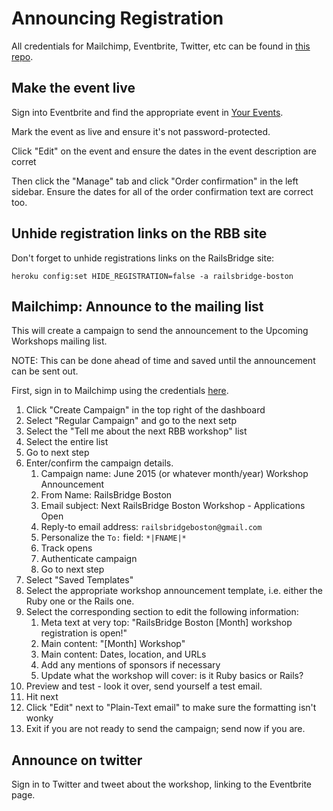 # Announcing Registration

All credentials for Mailchimp, Eventbrite, Twitter, etc can be found in [this
repo][credentials].

[credentials]: https://github.com/railsbridge-boston/private/blob/master/credentials.md

## Make the event live

Sign into Eventbrite and find the appropriate event in [Your Events][events].

[events]: https://www.eventbrite.com/myevents/

Mark the event as live and ensure it's not password-protected.

Click "Edit" on the event and ensure the dates in the event description are corret

Then click the "Manage" tab and click "Order confirmation" in the left sidebar.
Ensure the dates for all of the order confirmation text are correct too.

## Unhide registration links on the RBB site

Don't forget to unhide registrations links on the RailsBridge site:

```
heroku config:set HIDE_REGISTRATION=false -a railsbridge-boston
```

## Mailchimp: Announce to the mailing list

This will create a campaign to send the announcement to the Upcoming Workshops
mailing list.

NOTE: This can be done ahead of time and saved until the announcement can be
sent out.

First, sign in to Mailchimp using the credentials [here].

[here]: https://github.com/railsbridge-boston/private/blob/master/credentials.md

1. Click "Create Campaign" in the top right of the dashboard
1. Select "Regular Campaign" and go to the next setp
1. Select the "Tell me about the next RBB workshop" list
  1. Select the entire list
  1. Go to next step
1. Enter/confirm the campaign details.
   1. Campaign name: June 2015 (or whatever month/year) Workshop Announcement
   1. From Name: RailsBridge Boston
   1. Email subject: Next RailsBridge Boston Workshop - Applications Open
   1. Reply-to email address: `railsbridgeboston@gmail.com`
   1. Personalize the `To:` field: `*|FNAME|*`
   1. Track opens
   1. Authenticate campaign
   1. Go to next step
1. Select "Saved Templates"
1. Select the appropriate workshop announcement template, i.e. either the Ruby
   one or the Rails one.
1. Select the corresponding section to edit the following information:
   1. Meta text at very top: "RailsBridge Boston [Month] workshop registration
      is open!"
   1. Main content: "[Month] Workshop"
   1. Main content:  Dates, location, and URLs
   1. Add any mentions of sponsors if necessary
   1. Update what the workshop will cover: is it Ruby basics or Rails?
1. Preview and test - look it over, send yourself a test email.
1. Hit next
1. Click "Edit" next to "Plain-Text email" to make sure the formatting isn't wonky
1. Exit if you are not ready to send the campaign; send now if you are.

## Announce on twitter

Sign in to Twitter and tweet about the workshop, linking to the Eventbrite page.
